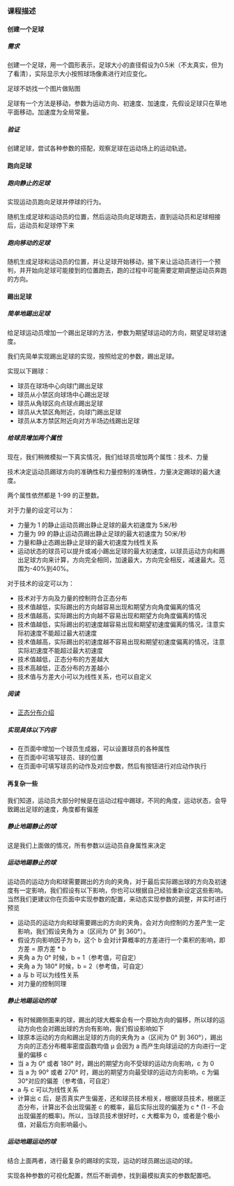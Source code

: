 ### 课程描述
#### 创建一个足球
##### 需求
创建一个足球，用一个圆形表示，足球大小的直径假设为0.5米（不太真实，但为了看清），实际显示大小按照球场像素进行对应变化。
<br/>

足球不妨找一个图片做贴图
<br/>

足球有一个方法是移动，参数为运动方向、初速度、加速度，先假设足球只在草地平面移动。加速度为全局常量。

##### 验证
创建足球，尝试各种参数的搭配，观察足球在运动场上的运动轨迹。

#### 跑向足球
##### 跑向静止的足球
实现运动员跑向足球并停球的行为。
<br/>

随机生成足球和运动员的位置，然后运动员向足球跑去，直到运动员和足球相接后，运动员和足球停下来

##### 跑向移动的足球
随机生成足球和运动员的位置，并让足球开始移动，接下来让运动员进行一个预判，并开始向足球可能接到的位置跑去，跑的过程中可能需要定期调整运动员奔跑的方向。

#### 踢出足球
##### 简单地踢出足球
给足球运动员增加一个踢出足球的方法，参数为期望球运动的方向，期望足球初速度。
<br/>

我们先简单实现踢出足球的实现，按照给定的参数，踢出足球。
<br/>

实现以下踢球：
- 球员在球场中心向球门踢出足球
- 球员从小禁区向球场中心踢出足球
- 球员从角球区向点球点踢出足球
- 球员从大禁区角附近，向球门踢出足球
- 球员从本方禁区附近向对方半场边线踢出足球

##### 给球员增加两个属性
现在，我们稍微模拟一下真实情况，我们给球员增加两个属性：技术、力量
<br/>

技术决定运动员踢球方向的准确性和力量控制的准确性，力量决定踢球的最大速度。
<br/>

两个属性依然都是 1-99 的正整数。
<br/>

对于力量的设定可以为：
- 力量为 1 的静止运动员踢出静止足球的最大初速度为 5米/秒
- 力量为 99 的静止运动员踢出静止足球的最大初速度为 50米/秒
- 力量和静止态踢出静止足球的最大初速度为线性关系
- 运动状态的球员可以提升或减小踢出足球的最大初速度，以球员运动方向和踢出足球方向来计算，方向完全相同，加速最大，方向完全相反，减速最大。范围为-40%到40%。

对于技术的设定可以为：
- 技术对于方向及力量的控制符合正态分布
- 技术值越低，实际踢出的方向越容易出现和期望方向角度偏离的情况
- 技术值越高，实际踢出的方向越不容易出现和期望方向角度偏离的情况
- 技术值越低，实际踢出的初速度越容易出现和期望初速度偏离的情况，注意实际初速度不能超过最大初速度
- 技术值越高，实际踢出的初速度越不容易出现和期望初速度偏离的情况，注意实际初速度不能超过最大初速度
- 技术值越低，正态分布的方差越大
- 技术高越低，正态分布的方差越小
- 技术值与方差大小可以为线性关系，也可以自定义

##### 阅读
- [正态分布介绍](https://open.163.com/newview/movie/free?pid=M82IC6GQU&mid=M83JBFVGI)

##### 实现具体以下内容
- 在页面中增加一个球员生成器，可以设置球员的各种属性
- 在页面中可填写球员、球的位置
- 在页面中可填写球员的动作及对应参数，然后有按钮进行对应动作执行

#### 再复杂一些
我们知道，运动员大部分时候是在运动过程中踢球，不同的角度，运动状态，会导致踢出足球的速度，角度都有偏差

##### 静止地踢静止的球
这是我们上面做的情况，所有参数以运动员自身属性来决定

##### 运动地踢静止的球
运动员的运动方向和球需要踢出的方向的夹角，对于最后实际踢出球的方向及初速度有一定影响，我们假设有以下影响，你也可以根据自己经验重新设定这些影响。当然我们更建议你在页面中实现参数的配置，来动态实现参数的调整，并实时进行预览
- 运动员的运动方向和球需要踢出的方向的夹角，会对方向控制的方差产生一定影响，我们假设夹角为 a（区间为 0° 到 360°）。
- 假设方向影响因子为 b，这个 b 会对计算概率的方差进行一个乘积的影响，即 方差 = 原方差 * b
- 夹角 a 为 0° 时候，b = 1（参考值，可自定）
- 夹角 a 为 180° 时候，b = 2（参考值，可自定）
- a 与 b 可以为线性关系
- 对力量的控制同理

##### 静止地踢运动的球
- 有时候踢侧面来的球，踢出的球大概率会有一个原始方向的偏移，所以球的运动方向也会对踢出球的方向有影响，我们假设影响如下
- 球原本运动的方向和踢出足球的方向的夹角为 a（区间为 0° 到 360°），踢出方向的正态分布概率密度函数均值 μ 会因为 a 而产生向球运动的方向进行一定量的偏移 c
- 当 a 为 0° 或者 180° 时，踢出的期望方向不受球的运动方向影响，c 为 0
- 当 a 为 90° 或者 270° 时，踢出的期望方向最受球的运动方向影响，c 为偏 30°对应的偏差（参考值，可自定）
- a 与 c 可以为线性关系
- 计算出 c 后，是否真实产生偏差，还和球员技术相关，根据球员技术，根据正态分布，计算出不会出现偏差 c 的概率，最后实际出现的偏差为 c * (1 - 不会出现偏差的概率)。所以，当球员技术很好时，c 大概率为 0，或者是个极小值，对最后方向影响最小。

##### 运动地踢运动的球
结合上面两者，进行最复杂的踢球的实现，运动的球员踢出运动的球。
<br/>

实现各种参数的可视化配置，然后不断调参，找到最模拟真实的参数配置吧。
